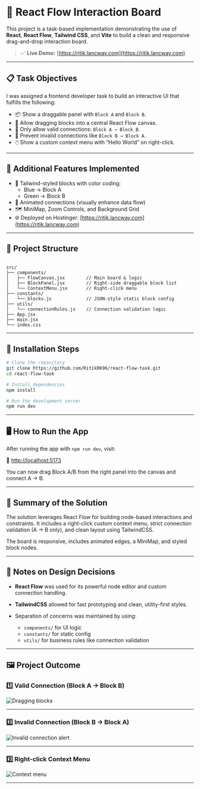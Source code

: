 # 🚀 React Flow Interaction Board

This project is a task-based implementation demonstrating the use of **React**, **React Flow**, **Tailwind CSS**, and **Vite** to build a clean and responsive drag-and-drop interaction board.

> ✅ **Live Demo:** [https://ritik.lancway.com](https://ritik.lancway.com)

---

## 📋 Task Objectives

I was assigned a frontend developer task to build an interactive UI that fulfills the following:

- 📦 Show a draggable panel with `Block A` and `Block B`.
- 🧲 Allow dragging blocks into a central React Flow canvas.
- 🔗 Only allow valid connections: `Block A → Block B`.
- 🚫 Prevent invalid connections like `Block B → Block A`.
- 🖱️ Show a custom context menu with “Hello World” on right-click.

---

## 🎯 Additional Features Implemented

- 🎨 Tailwind-styled blocks with color coding:
  - Blue → Block A
  - Green → Block B
- 🔌 Animated connections (visually enhance data flow)
- 🗺️ MiniMap, Zoom Controls, and Background Grid
- 🌐 Deployed on Hostinger: [https://ritik.lancway.com](https://ritik.lancway.com)

---

## 📁 Project Structure

```

src/
├── components/
│   ├── FlowCanvas.jsx        // Main board & logic
│   ├── BlockPanel.jsx        // Right-side draggable block list
│   └── ContextMenu.jsx       // Right-click menu
├── constants/
│   └── blocks.js             // JSON-style static block config
├── utils/
│   └── connectionRules.js    // Connection validation logic
├── App.jsx
├── main.jsx
└── index.css

````

---

## 🧪 Installation Steps

```bash
# Clone the repository
git clone https://github.com/RitikRK96/react-flow-task.git
cd react-flow-task

# Install dependencies
npm install

# Run the development server
npm run dev
````

---

## 🖥️ How to Run the App

After running the app with `npm run dev`, visit:

📍 [http://localhost:5173](http://localhost:5173)

You can now drag Block A/B from the right panel into the canvas and connect A → B.

---

## 🧠 Summary of the Solution

The solution leverages React Flow for building node-based interactions and constraints. It includes a right-click custom context menu, strict connection validation (A → B only), and clean layout using TailwindCSS.

The board is responsive, includes animated edges, a MiniMap, and styled block nodes.

---

## 🧱 Notes on Design Decisions

* **React Flow** was used for its powerful node editor and custom connection handling.
* **TailwindCSS** allowed for fast prototyping and clean, utility-first styles.
* Separation of concerns was maintained by using:

  * `components/` for UI logic
  * `constants/` for static config
  * `utils/` for business rules like connection validation

---

## 🖼️ Project Outcome

### 1️⃣ Valid Connection (Block A → Block B)

![Dragging blocks](./src/assets/outcome1.png)

---

### 2️⃣ Invalid Connection (Block B → Block A)

![Invalid connection alert](./src/assets/outcome2.png)

---

### 3️⃣ Right-click Context Menu

![Context menu](./src/assets/outcome3.png)

---

